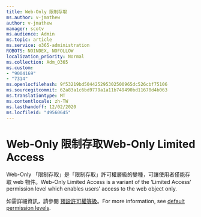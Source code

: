 ```yaml
---
title: Web-Only 限制存取
ms.author: v-jmathew
author: v-jmathew
manager: scotv
ms.audience: Admin
ms.topic: article
ms.service: o365-administration
ROBOTS: NOINDEX, NOFOLLOW
localization_priority: Normal
ms.collection: Adm_O365
ms.custom:
- "9004169"
- "7314"
ms.openlocfilehash: 9f53219bd504425295302500965dc526cbf75106
ms.sourcegitcommit: 62a83a1c6bd9779a1a11b749490bd11670d4b063
ms.translationtype: MT
ms.contentlocale: zh-TW
ms.lasthandoff: 12/02/2020
ms.locfileid: "49560645"
---
```

# <a name="web-only-limited-access"></a><span data-ttu-id="dcef5-102">Web-Only 限制存取</span><span class="sxs-lookup"><span data-stu-id="dcef5-102">Web-Only Limited Access</span></span>

<span data-ttu-id="dcef5-103">Web-Only 「限制存取」是「限制存取」許可權層級的變種，可讓使用者僅能存取 web 物件。</span><span class="sxs-lookup"><span data-stu-id="dcef5-103">Web-Only Limited Access is a variant of the ‘Limited Access’ permission level which enables users’ access to the web object only.</span></span>

<span data-ttu-id="dcef5-104">如需詳細資訊，請參閱 [預設許可權等級](https://docs.microsoft.com/sharepoint/understanding-permission-levels#default-permission-levels)。</span><span class="sxs-lookup"><span data-stu-id="dcef5-104">For more information, see [default permission levels](https://docs.microsoft.com/sharepoint/understanding-permission-levels#default-permission-levels).</span></span>
